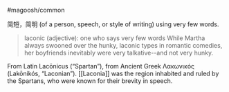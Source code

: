 #magoosh/common

简短，简明
(of a person, speech, or style of writing) using very few words.

> laconic (adjective): one who says very few words 
While Martha always swooned over the hunky, laconic types in romantic comedies, her boyfriends inevitably were very talkative--and not very hunky. 


From Latin Lacōnicus (“Spartan”), from Ancient Greek Λακωνικός (Lakōnikós, “Laconian”). [[Laconia]] was the region inhabited and ruled by the Spartans, who were known for their brevity in speech.

